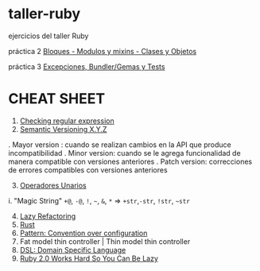 taller-ruby
===========

ejercicios del taller Ruby


práctica 2 
[Bloques - Modulos  y mixins - Clases y Objetos](https://github.com/fernandolopez/capacitacion-ruby-ttps/blob/master/actividades/practicas/practica-02.md)

práctica 3
[Excepciones, Bundler/Gemas y Tests](https://github.com/fernandolopez/capacitacion-ruby-ttps/blob/master/actividades/practicas/practica-03.md)

# CHEAT SHEET

1. [Checking regular expression](http://rubular.com/)
2. [Semantic Versioning X.Y.Z](http://semver.org/)

  .  Mayor version : cuando se realizan cambios en la API que produce incompatibilidad
  . Minor version: cuando se le agrega funcionalidad de manera compatible con versiones anteriores
  . Patch version: correcciones de errores compatibles con versiones anteriores

3. [Operadores Unarios](http://www.rubyinside.com/rubys-unary-operators-and-how-to-redefine-their-functionality-5610.html?utm_source=rubyweekly&utm_medium=email)

  i. "Magic String" `+@`, `-@`, `!`, `~`, `&`, `*` =>   `+str`,`-str`, `!str`, `~str ` 
  
4. [Lazy Refactoring](http://robots.thoughtbot.com/lazy-refactoring)
5. [Rust](https://medium.com/@adamhjk/rust-and-go-e18d511fbd95)
6. [Pattern: Convention over configuration](http://es.wikipedia.org/wiki/Convenci%C3%B3n_sobre_Configuraci%C3%B3n)
7. Fat model thin controller | Thin model thin controller
8. [DSL: Domain Specific Language](http://es.wikipedia.org/wiki/Lenguaje_espec%C3%ADfico_del_dominio)
9. [Ruby 2.0 Works Hard So You Can Be Lazy](http://patshaughnessy.net/2013/4/3/ruby-2-0-works-hard-so-you-can-be-lazy)


